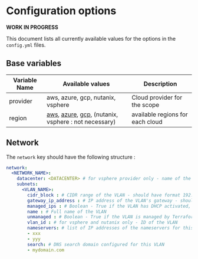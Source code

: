 # Configuration options

__WORK IN PROGRESS__

This document lists all currently available values for the options in the `config.yml` files.

## Base variables

| Variable Name | Available values | Description |
|-----------|-----------|-----------|
| provider | aws, azure, gcp, nutanix, vsphere | Cloud provider for the scope |
| region | [aws](https://awsregion.info/), [azure](https://github.com/claranet/terraform-azurerm-regions/blob/master/REGIONS.md), [gcp](https://cloud.google.com/compute/docs/regions-zones/), (nutanix, vsphere : not necessary) | available regions for each cloud |

## Network

The `network` key should have the following structure :

```yaml
network:
  <NETWORK_NAME>:
    datacenter: <DATACENTER> # for vsphere provider only - name of the vSphere datacenter
    subnets:
      <VLAN_NAME>:
        cidr_block : # CIDR range of the VLAN - should have format 192.168.0.0/24
        gateway_ip_address : # IP address of the VLAN's gateway - should be an IPV4 address
        managed_ips : # Boolean - True if the VLAN has DHCP activated, False otherwise
        name : # Full name of the VLAN
        unmanaged : # Boolean - True if the VLAN is managed by Terraform in the current scope, False otherwise
        vlan_id : # for vsphere and nutanix only - ID of the VLAN
        nameservers: # list of IP addresses of the nameservers for this VLAN
        - xxx
        - yyy
        search: # DNS search domain configured for this VLAN
        - mydomain.com